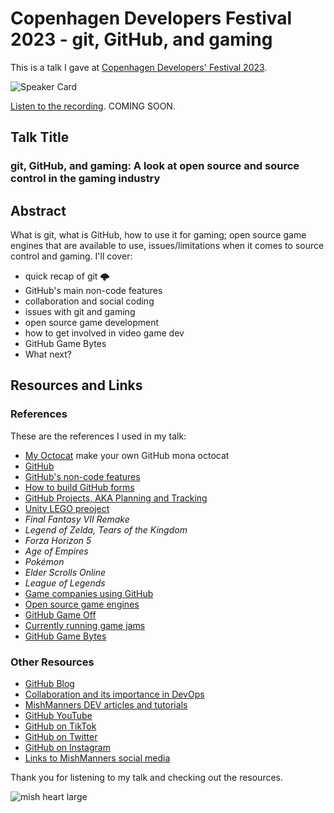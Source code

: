 # Copenhagen Developers Festival 2023 - git, GitHub, and gaming

This is a talk I gave at [Copenhagen Developers' Festival 2023](https://cphdevfest.com/speakers/michelle-mannering).

![Speaker Card](https://github.com/mishmanners/TalksandEvents/assets/36594527/a8754c8e-40f3-473e-8858-e27a30a9f305)

[Listen to the recording](). COMING SOON.

## Talk Title

### git, GitHub, and gaming: A look at open source and source control in the gaming industry

## Abstract

What is git, what is GitHub, how to use it for gaming; open source game engines that are available to use, issues/limitations when it comes to source control and gaming. I'll cover:

- quick recap of git 🌩️
- GitHub's main non-code features 
- collaboration and social coding
- issues with git and gaming
- open source game development
- how to get involved in video game dev
- GitHub Game Bytes
- What next?

## Resources and Links

### References

These are the references I used in my talk:

- [My Octocat](https://myoctocat.com/?ref=producthunt) make your own GitHub mona octocat
- [GitHub](https://github.com)
- [GitHub's non-code features](https://dev.to/github/githubs-non-code-features-exploring-more-of-github-and-encouraging-your-non-dev-friends-1j1l)
- [How to build GitHub forms](https://dev.to/github/how-to-build-google-like-forms-with-github-3ig2)
- [GitHub Projects, AKA Planning and Tracking](https://docs.github.com/en/issues/planning-and-tracking-with-projects/learning-about-projects/about-projects)
- [Unity LEGO preoject](https://github.com/mishmanners/LEGO-Unity)
- _Final Fantasy VII Remake_
- _Legend of Zelda, Tears of the Kingdom_
- _Forza Horizon 5_
- _Age of Empires_
- _Pokémon_
- _Elder Scrolls Online_
- _League of Legends_
- [Game companies using GitHub](https://github.com/leereilly/games#major-companies)
- [Open source game engines](https://itch.io/jam/game-off-2022)
- [GitHub Game Off](https://itch.io/jam/game-off-2022)
- [Currently running game jams](https://itch.io/jams)
- [GitHub Game Bytes](https://gh.io/gamebytes)

### Other Resources

- [GitHub Blog](https://github.blog/)
- [Collaboration and its importance in DevOps](https://dev.to/github/the-importance-of-collaboration-a-devops-pillar-253d)
- [MishManners DEV articles and tutorials](https://dev.to/mishmanners)
- [GitHub YouTube](https://youtube.com/c/github)
- [GitHub on TikTok](https://tiktok.com/github)
- [GitHub on Twitter](https://twitter.com/github)
- [GitHub on Instagram](https://instagram.com/github)
- [Links to MishManners social media](https://mishmanners.info)

Thank you for listening to my talk and checking out the resources.

![mish heart large](https://user-images.githubusercontent.com/36594527/195619762-82827b2e-bfdd-49b6-b8df-5b9e15f4f044.png)

